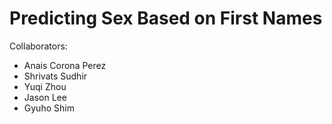 # Predicting Sex Based on First Names

Collaborators:
* Anais Corona Perez
* Shrivats Sudhir
* Yuqi Zhou
* Jason Lee
* Gyuho Shim
